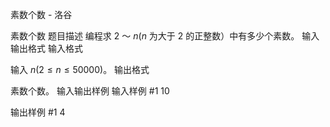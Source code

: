 



素数个数 - 洛谷














素数个数
题目描述
编程求 $2$ ～ $n(n$ 为大于 $2$ 的正整数）中有多少个素数。
输入输出格式
输入格式

输入 $n(2 \le n \le 50000)$。
输出格式

素数个数。
输入输出样例
输入样例 #1
10

输出样例 #1
4







